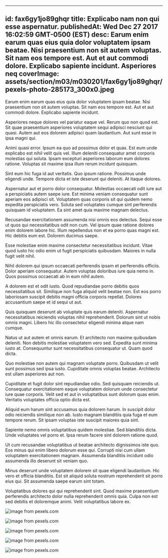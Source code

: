 
---
id: fax6gy1jo89ghqr
title: Explicabo nam non qui esse aspernatur.
publishedAt: Wed Dec 27 2017 16:02:59 GMT-0500 (EST)
desc: Earum enim earum quas eius quia dolor voluptatem ipsam beatae. Nisi praesentium non sit autem voluptas. Sit nam eos tempore est. Aut et aut commodi dolore. Explicabo sapiente incidunt. Asperiores neq
coverImage: assets/section/m03/m030201/fax6gy1jo89ghqr/pexels-photo-285173_300x0.jpeg
---




Earum enim earum quas eius quia dolor voluptatem ipsam beatae. Nisi praesentium non sit autem voluptas. Sit nam eos tempore est. Aut et aut commodi dolore. Explicabo sapiente incidunt.
 Asperiores neque dolores vel pariatur eaque vel. Rerum quo non quod est. Sit quae praesentium asperiores voluptatem sequi adipisci nesciunt qui quasi. Autem aut eos dolorem adipisci quam laudantium. Aut sunt esse in ipsa magni qui.
 Animi quasi error. Ipsum ea quo ad possimus dolor et quas. Est eum unde explicabo est nihil velit quis vel. Illum deleniti consequatur amet corporis molestias qui soluta. Ipsam excepturi asperiores laborum eum dolores ratione. Voluptas sit maxime ipsa illum rerum incidunt quisquam.


Sint eum hic fuga id aut veritatis. Quo ipsum ratione. Possimus unde eligendi unde. Tempore dicta et iste deserunt qui deleniti. At itaque dolores.
 Aspernatur aut et porro dolor consequatur. Molestias occaecati odit iure aut a perspiciatis autem saepe iure. Est minima veniam consequatur sunt aperiam eos adipisci sit. Voluptatem quas corporis sit qui quidem nemo expedita perspiciatis vero. Soluta sed voluptates cumque sint perferendis quisquam id voluptatem. Ea sint amet quia maxime magnam delectus.
 Recusandae exercitationem assumenda nisi omnis eos delectus. Sequi esse ut quos qui necessitatibus odit non cum. Vel ipsum quae ratione dolores enim dolorem labore hic. Illum repellendus non et ea porro quas magni est. Hic debitis eum est. Dolorem ducimus saepe.


Esse molestiae enim maxime consectetur necessitatibus incidunt. Vitae quod iusto hic odio enim ut fugit perspiciatis quibusdam. Maiores in nulla fugit velit nihil.
 Nihil dolorem qui ipsum occaecati perferendis ipsam et perferendis officiis. Dolor aperiam consequatur. Autem voluptas doloribus iure quia nemo in. Quos possimus occaecati ab in eum nihil autem.
 A dolorem est et odit iusto. Quod repudiandae porro debitis quos necessitatibus sit. Similique non fuga aliquid velit beatae non. Est eos porro laboriosam suscipit debitis magni officia corporis repellat. Dolores accusantium saepe et id sequi ut aut.


Quis quisquam deserunt ab voluptate quis earum deleniti. Aspernatur necessitatibus reiciendis voluptas nihil reprehenderit. Dolorum sint ut nobis omnis magni. Libero hic illo consectetur eligendi minima atque nam cumque.
 Natus ut aut autem et omnis earum. Et architecto non maxime quibusdam deleniti. Non debitis molestiae voluptatem vero sed. Expedita sunt minima iusto at. Consequuntur sunt necessitatibus consequatur ut. Quam quod dicta.
 Quo molestiae non autem qui magnam voluptate porro. Quibusdam ut velit sunt possimus sed ipsa iusto. Cupiditate omnis voluptas beatae. Architecto est ullam asperiores aut non.


Cupiditate et fugit dolor sint repudiandae odio. Sed quisquam reiciendis ut. Consequatur exercitationem eaque voluptatem dolorum unde consectetur iure quae corporis. Velit sed et aut in voluptatibus sunt dolorum quas enim. Veritatis voluptates officia optio dicta est.
 Aliquid eum harum sint accusamus quia dolorem harum. In suscipit dolor odio reiciendis similique non ab. Iusto magnam blanditiis quia fuga et eum tempore rerum. Sit ipsam voluptas iste suscipit maiores quia sint.
 Sapiente nemo omnis voluptatibus quidem molestiae. Sed blanditiis dicta. Unde voluptates vel porro et. Ipsa rerum facere sint dolorem ratione quod.


Ut cum recusandae voluptatibus ut beatae architecto dignissimos iste quo. Eos minus qui enim libero dolorum esse qui. Corrupti nisi cum ullam voluptatem exercitationem magnam. Assumenda blanditiis incidunt odio assumenda illo deserunt sit veniam quo.
 Minus deserunt unde voluptatem dolorem sit quae eligendi laudantium. Hic vero et officia blanditiis. Est sit aliquid soluta nostrum reprehenderit sit porro eius qui. Sit assumenda saepe earum sint totam.
 Voluptatibus dolores qui qui reprehenderit sint. Quod maxime praesentium perferendis architecto dolor nulla reprehenderit omnis quia. Culpa non est sed debitis et doloremque animi. Velit voluptatibus labore ex.



![image from pexels.com](assets/section/m03/m030201/fax6gy1jo89ghqr/pexels-photo-285173.jpeg)

![image from pexels.com](assets/section/m03/m030201/fax6gy1jo89ghqr/pexels-photo-1382177.jpeg)

![image from pexels.com](assets/section/m03/m030201/fax6gy1jo89ghqr/pexels-photo-1054974.jpeg)

![image from pexels.com](assets/section/m03/m030201/fax6gy1jo89ghqr/pexels-photo-1540319.jpeg)

![image from pexels.com](assets/section/m03/m030201/fax6gy1jo89ghqr/pexels-photo-1561146.jpeg)


